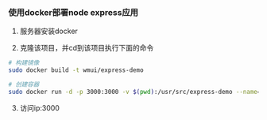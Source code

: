 ### 使用docker部署node express应用

1. 服务器安装docker

2. 克隆该项目，并cd到该项目执行下面的命令

```bash
# 构建镜像
sudo docker build -t wmui/express-demo

# 创建容器
sudo docker run -d -p 3000:3000 -v $(pwd):/usr/src/express-demo --name=express-demo wmui/express-demo
```

3. 访问ip:3000